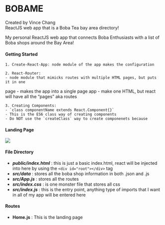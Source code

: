 # BOBAME
Created by Vince Chang </br>
ReactJS web app that is a Boba Tea bay area directory!


My personal ReactJS web app that connects Boba Enthusiasts with a list
of Boba shops around the Bay Area!


#### Getting Started
	1. Create-React-App: node module of the app makes the configuration

	2. React-Router:
	- node module that mimicks routes with multiple HTML pages, but puts it in one
  page
	- makes the app into a single page app
	- make one HTML, but react will have all the “pages” aka routes

	3. Creating Components:
	- `class componentName extends React.Component{}`
	- This is the ES6 class way of creating components
	- Do NOT use the `createClass` way to create componenets because


#### Landing Page
![](https://github.com/vincehacks/BOBAME/blob/master/bobame/src/Images/backdrop.png?raw=true)


#### File Directory
- ***public/index.html*** : this is just a basic index.html, react will be
injected into here by using the `<div id="root"></div>` tag
- ***src/data*** : stores all the boba shop information in both .json and .js
- ***src/App.js*** : stores all the routes
- ***src/index.css*** : is one monster file that stores all css
- ***src/index.js*** : this is the entry point, anything type of imports that I
want in all of my app will be entered here


#### Routes
- ****Home.js**** : This is the landing page
